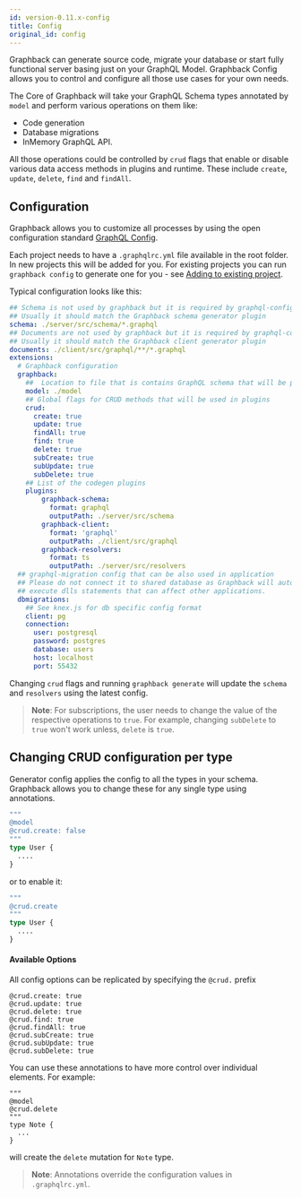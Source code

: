 ```yaml
---
id: version-0.11.x-config
title: Config
original_id: config
---
```


Graphback can generate source code, migrate your database or start fully functional server basing just on your GraphQL Model.
Graphback Config allows you to control and configure all those use cases for your own needs. 

The Core of Graphback will take your GraphQL Schema types annotated by `model` and perform various operations on them like:

- Code generation
- Database migrations
- InMemory GraphQL API. 

All those operations could be controlled by `crud` flags that enable or disable various data access methods in plugins and runtime. 
These include `create`, `update`, `delete`, `find` and `findAll`.

## Configuration

Graphback allows you to customize all processes by using the open configuration standard [GraphQL Config](https://graphql-config.com).

Each project needs to have a `.graphqlrc.yml` file available in the root folder. In new projects this will be added for you. For existing projects you can run `graphback config` to generate one for you - see [Adding to existing project](/docs/existingproject).

Typical configuration looks like this:

```yaml
## Schema is not used by graphback but it is required by graphql-config and can be used by other extensions
## Usually it should match the Graphback schema generator plugin
schema: ./server/src/schema/*.graphql
## Documents are not used by graphback but it is required by graphql-config and can be used by other extensions
## Usually it should match the Graphback client generator plugin
documents: ./client/src/graphql/**/*.graphql
extensions:
  # Graphback configuration
  graphback:
    ##  Location to file that is contains GraphQL schema that will be processed by Graphback
    model: ./model
    ## Global flags for CRUD methods that will be used in plugins
    crud:
      create: true
      update: true
      findAll: true
      find: true
      delete: true
      subCreate: true
      subUpdate: true
      subDelete: true
    ## List of the codegen plugins 
    plugins:
        graphback-schema:
          format: graphql
          outputPath: ./server/src/schema
        graphback-client:
          format: 'graphql'
          outputPath: ./client/src/graphql
        graphback-resolvers:
          format: ts
          outputPath: ./server/src/resolvers
  ## graphql-migration config that can be also used in application
  ## Please do not connect it to shared database as Graphback will automatically 
  ## execute dlls statements that can affect other applications.
  dbmigrations:
    ## See knex.js for db specific config format
    client: pg
    connection:
      user: postgresql
      password: postgres
      database: users
      host: localhost
      port: 55432

```
Changing `crud` flags and running `graphback generate` will update the `schema` and `resolvers` using the latest config.

> **Note**: For subscriptions, the user needs to change the value of the respective operations to `true`. For example, changing `subDelete` to `true` won't work unless, `delete` is `true`.

## Changing CRUD configuration per type

Generator config applies the config to all the types in your schema. 
Graphback allows you to change these for any single type using annotations.

```graphql
"""
@model
@crud.create: false
"""
type User {
  ....
}
```

or to enable it:

```graphql
"""
@crud.create
"""
type User {
  ....
}
```
 
#### Available Options

All config options can be replicated by specifying the `@crud.` prefix

```
@crud.create: true
@crud.update: true
@crud.delete: true
@crud.find: true
@crud.findAll: true
@crud.subCreate: true
@crud.subUpdate: true
@crud.subDelete: true
```

You can use these annotations to have more control over individual elements. For example:

```
"""
@model
@crud.delete
"""
type Note {
  ...
}
```
will create the `delete` mutation for `Note` type.

> **Note**: Annotations override the configuration values in `.graphqlrc.yml`.
